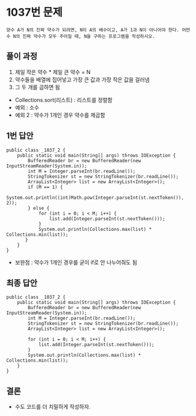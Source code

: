 # 1037번 문제

```
양수 A가 N의 진짜 약수가 되려면, N이 A의 배수이고, A가 1과 N이 아니어야 한다. 어떤 수 N의 진짜 약수가 모두 주어질 때, N을 구하는 프로그램을 작성하시오.
```

## 풀이 과정
1. 제일 작은 약수 * 제일 큰 약수 = N
2. 약수들을 배열에 집어넣고 가장 큰 값과 가장 작은 값을 걸러냄
3. 그 두 개를 곱하면 됨
* Collections.sort(리스트) : 리스트를 정렬함
* 예외 : 소수
* 예외 2 : 약수가 1개인 경우 약수를 제곱함

## 1번 답안

```
public class _1037_2 {
    public static void main(String[] args) throws IOException {
        BufferedReader br = new BufferedReader(new InputStreamReader(System.in));
        int M = Integer.parseInt(br.readLine());
        StringTokenizer st = new StringTokenizer(br.readLine());
        ArrayList<Integer> list = new ArrayList<Integer>();
        if (M == 1) {
            System.out.println((int)Math.pow(Integer.parseInt(st.nextToken()), 2));
        } else {
            for (int i = 0; i < M; i++) {
                list.add(Integer.parseInt(st.nextToken()));
            }
            System.out.println(Collections.max(list) * Collections.min(list));
       }
    }
}
```
* 보완점 : 약수가 1개인 경우를 굳이 if로 안 나누어줘도 됨

## 최종 답안
```
public class _1037_2 {
    public static void main(String[] args) throws IOException {
        BufferedReader br = new BufferedReader(new InputStreamReader(System.in));
        int M = Integer.parseInt(br.readLine());
        StringTokenizer st = new StringTokenizer(br.readLine());
        ArrayList<Integer> list = new ArrayList<Integer>();

        for (int i = 0; i < M; i++) {
            list.add(Integer.parseInt(st.nextToken()));
        }
        System.out.println(Collections.max(list) * Collections.min(list));
    }
}
```

## 결론
* 수도 코드를 더 치밀하게 작성하자.